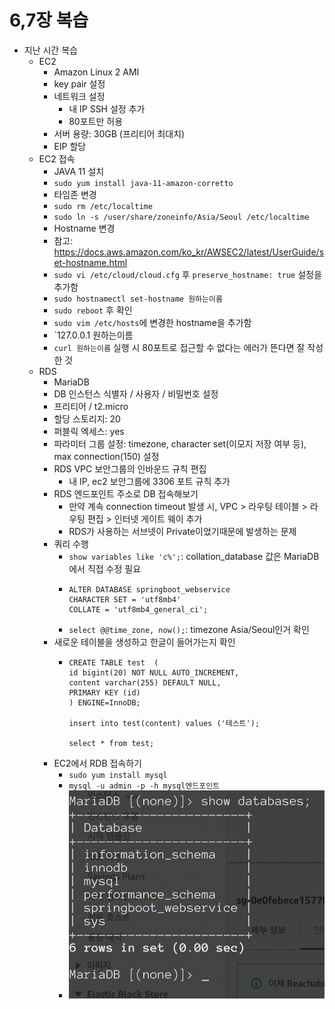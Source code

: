# 6,7장 복습

- 지난 시간 복습
  - EC2
    - Amazon Linux 2 AMI
    - key pair 설정
    - 네트워크 설정
      - 내 IP SSH 설정 추가
      - 80포트만 허용
    - 서버 용량: 30GB (프리티어 최대치)
    - EIP 할당
  - EC2 접속
    - JAVA 11 설치
    - `sudo yum install java-11-amazon-corretto`
    - 타임존 변경
    - `sudo rm /etc/localtime`
    - `sudo ln -s /user/share/zoneinfo/Asia/Seoul /etc/localtime`
    - Hostname 변경
    - 참고: https://docs.aws.amazon.com/ko_kr/AWSEC2/latest/UserGuide/set-hostname.html
    - `sudo vi /etc/cloud/cloud.cfg` 후 `preserve_hostname: true` 설정을 추가함
    - `sudo hostnamectl set-hostname 원하는이름`
    - `sudo reboot` 후 확인
    - `sudo vim /etc/hosts`에 변경한 hostname을 추가함
    - `127.0.0.1 원하는이름
    - `curl 원하는이름` 실행 시 80포트로 접근할 수 없다는 에러가 뜬다면 잘 작성한 것
  - RDS
    - MariaDB
    - DB 인스턴스 식별자 / 사용자 / 비밀번호 설정
    - 프리티어 / t2.micro
    - 할당 스토리지: 20
    - 퍼블릭 엑세스: yes
    - 파라미터 그룹 설정: timezone, character set(이모지 저장 여부 등), max connection(150) 설정
    - RDS VPC 보안그룹의 인바운드 규칙 편집
      - 내 IP, ec2 보안그룹에 3306 포트 규칙 추가
    - RDS 엔드포인트 주소로 DB 접속해보기
      - 만약 계속 connection timeout 발생 시, VPC > 라우팅 테이블 > 라우팅 편집 > 인터넷 게이트 웨이 추가
      - RDS가 사용하는 서브넷이 Private이었기때문에 발생하는 문제
    - 쿼리 수행
      - `show variables like 'c%';`: collation_database 값은 MariaDB에서 직접 수정 필요
      - ```
        ALTER DATABASE springboot_webservice
        CHARACTER SET = 'utf8mb4'
        COLLATE = 'utf8mb4_general_ci';
        ```
      - `select @@time_zone, now();`: timezone Asia/Seoul인거 확인
    - 새로운 테이블을 생성하고 한글이 들어가는지 확인
      - ```
        CREATE TABLE test  (
        id bigint(20) NOT NULL AUTO_INCREMENT,
        content varchar(255) DEFAULT NULL,
        PRIMARY KEY (id)
        ) ENGINE=InnoDB;

        insert into test(content) values ('테스트');

        select * from test;
        ```
    - EC2에서 RDB 접속하기
      - `sudo yum install mysql`
      - `mysql -u admin -p -h mysql엔드포인트`
      - ![maria db connection](./sshot/chapter67_maria_connection.png)